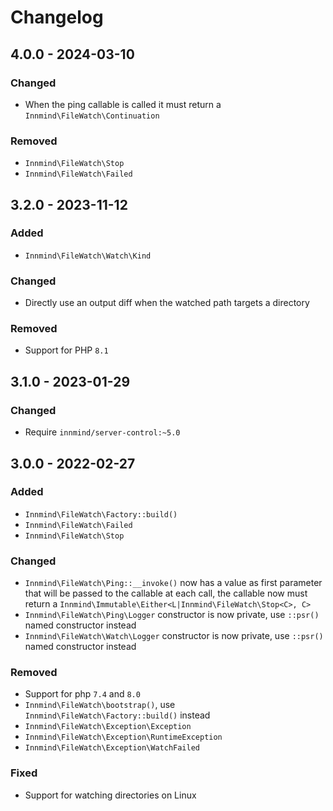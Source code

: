 # Changelog

## 4.0.0 - 2024-03-10

### Changed

- When the ping callable is called it must return a `Innmind\FileWatch\Continuation`

### Removed

- `Innmind\FileWatch\Stop`
- `Innmind\FileWatch\Failed`

## 3.2.0 - 2023-11-12

### Added

- `Innmind\FileWatch\Watch\Kind`

### Changed

- Directly use an output diff when the watched path targets a directory

### Removed

- Support for PHP `8.1`

## 3.1.0 - 2023-01-29

### Changed

- Require `innmind/server-control:~5.0`

## 3.0.0 - 2022-02-27

### Added

- `Innmind\FileWatch\Factory::build()`
- `Innmind\FileWatch\Failed`
- `Innmind\FileWatch\Stop`

### Changed

- `Innmind\FileWatch\Ping::__invoke()` now has a value as first parameter that will be passed to the callable at each call, the callable now must return a `Innmind\Immutable\Either<L|Innmind\FileWatch\Stop<C>, C>`
- `Innmind\FileWatch\Ping\Logger` constructor is now private, use `::psr()` named constructor instead
- `Innmind\FileWatch\Watch\Logger` constructor is now private, use `::psr()` named constructor instead

### Removed

- Support for php `7.4` and `8.0`
- `Innmind\FileWatch\bootstrap()`, use `Innmind\FileWatch\Factory::build()` instead
- `Innmind\FileWatch\Exception\Exception`
- `Innmind\FileWatch\Exception\RuntimeException`
- `Innmind\FileWatch\Exception\WatchFailed`

### Fixed

- Support for watching directories on Linux
